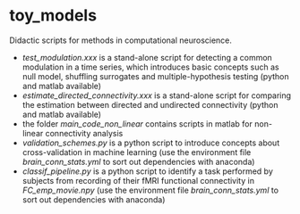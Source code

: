 # toy_models

Didactic scripts for methods in computational neuroscience.

- *test_modulation.xxx* is a stand-alone script for detecting a common modulation in a time series, which introduces basic concepts such as null model, shuffling surrogates and multiple-hypothesis testing (python and matlab available)
- *estimate_directed_connectivity.xxx* is a stand-alone script for comparing the estimation between directed and undirected connectivity (python and matlab available)
- the folder *main_code_non_linear* contains scripts in matlab for non-linear connectivity analysis
- *validation_schemes.py* is a python script to introduce concepts about cross-validation in machine learning (use the environment file *brain_conn_stats.yml* to sort out dependencies with anaconda)
- *classif_pipeline.py* is a python script to identify a task performed by subjects from recording of their fMRI functional connectivity in *FC_emp_movie.npy* (use the environment file *brain_conn_stats.yml* to sort out dependencies with anaconda)
